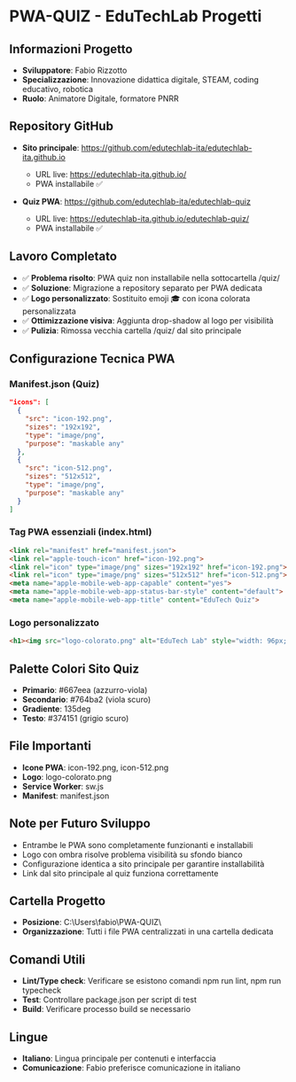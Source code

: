 # PWA-QUIZ - EduTechLab Progetti

## Informazioni Progetto
- **Sviluppatore**: Fabio Rizzotto
- **Specializzazione**: Innovazione didattica digitale, STEAM, coding educativo, robotica
- **Ruolo**: Animatore Digitale, formatore PNRR

## Repository GitHub
- **Sito principale**: https://github.com/edutechlab-ita/edutechlab-ita.github.io
  - URL live: https://edutechlab-ita.github.io/
  - PWA installabile ✅
  
- **Quiz PWA**: https://github.com/edutechlab-ita/edutechlab-quiz
  - URL live: https://edutechlab-ita.github.io/edutechlab-quiz/
  - PWA installabile ✅

## Lavoro Completato
- ✅ **Problema risolto**: PWA quiz non installabile nella sottocartella /quiz/
- ✅ **Soluzione**: Migrazione a repository separato per PWA dedicata
- ✅ **Logo personalizzato**: Sostituito emoji 🎓 con icona colorata personalizzata
- ✅ **Ottimizzazione visiva**: Aggiunta drop-shadow al logo per visibilità
- ✅ **Pulizia**: Rimossa vecchia cartella /quiz/ dal sito principale

## Configurazione Tecnica PWA

### Manifest.json (Quiz)
```json
"icons": [
  {
    "src": "icon-192.png",
    "sizes": "192x192", 
    "type": "image/png",
    "purpose": "maskable any"
  },
  {
    "src": "icon-512.png",
    "sizes": "512x512",
    "type": "image/png", 
    "purpose": "maskable any"
  }
]
```

### Tag PWA essenziali (index.html)
```html
<link rel="manifest" href="manifest.json">
<link rel="apple-touch-icon" href="icon-192.png">
<link rel="icon" type="image/png" sizes="192x192" href="icon-192.png">
<link rel="icon" type="image/png" sizes="512x512" href="icon-512.png">
<meta name="apple-mobile-web-app-capable" content="yes">
<meta name="apple-mobile-web-app-status-bar-style" content="default">
<meta name="apple-mobile-web-app-title" content="EduTech Quiz">
```

### Logo personalizzato
```html
<h1><img src="logo-colorato.png" alt="EduTech Lab" style="width: 96px; height: 96px; vertical-align: middle; margin-right: 15px; filter: drop-shadow(2px 2px 4px rgba(0,0,0,0.3));"> EduTech Lab</h1>
```

## Palette Colori Sito Quiz
- **Primario**: #667eea (azzurro-viola)
- **Secondario**: #764ba2 (viola scuro)
- **Gradiente**: 135deg
- **Testo**: #374151 (grigio scuro)

## File Importanti
- **Icone PWA**: icon-192.png, icon-512.png
- **Logo**: logo-colorato.png
- **Service Worker**: sw.js
- **Manifest**: manifest.json

## Note per Futuro Sviluppo
- Entrambe le PWA sono completamente funzionanti e installabili
- Logo con ombra risolve problema visibilità su sfondo bianco
- Configurazione identica a sito principale per garantire installabilità
- Link dal sito principale al quiz funziona correttamente

## Cartella Progetto
- **Posizione**: C:\Users\fabio\PWA-QUIZ\
- **Organizzazione**: Tutti i file PWA centralizzati in una cartella dedicata

## Comandi Utili
- **Lint/Type check**: Verificare se esistono comandi npm run lint, npm run typecheck
- **Test**: Controllare package.json per script di test
- **Build**: Verificare processo build se necessario

## Lingue
- **Italiano**: Lingua principale per contenuti e interfaccia
- **Comunicazione**: Fabio preferisce comunicazione in italiano